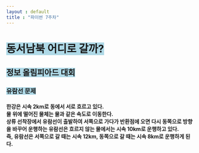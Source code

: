 ```yaml
---
layout : default
title : "파이썬 7주차"
---
```

# <span style='background-color:lightblue;'>  동서남북 어디로 갈까? </span>
## <span style='background-color:lightblue;'> 정보 올림피아드 대회 </span>
### <span style='background-color:lightblue;'> 유람선 문제 </span>
#### 한강은 시속 2km로 동에서 서로 흐르고 있다.<br> 물 위에 떨어진 물체는 물과 같은 속도로 이동한다.<br>상류 선착장에서 유람선이 출발하여 서쪽으로 가다가 반환점에 오면 다시 동쪽으로 방향을 바꾸어 운행하는 유람선은 흐르지 않는 물에서는 시속 10km로 운행하고 있다.<br>즉, 유람선은 서쪽으로 갈 때는 시속 12km, 동쪽으로 갈 때는 시속 8km로 운행하게 된다. 
